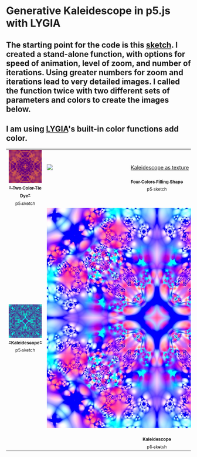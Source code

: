 # Generative Kaleidescope in p5.js with LYGIA

## The starting point for the code is this [sketch](https://www.shadertoy.com/view/ctByWz). I created a stand-alone function, with options for speed of animation, level of zoom, and number of iterations. Using greater numbers for zoom and iterations lead to very detailed images. I called the function twice with two different sets of parameters and colors to create the images below.

## I am using [LYGIA](https://github.com/patriciogonzalezvivo/lygia)'s built-in color functions add color.

<!-- IMAGE-LIST:START - Do not remove or modify this section -->
<!-- prettier-ignore-start -->
<!-- markdownlint-disable -->
<table>
  <tbody>
    <tr>
      <td align="center"><a href="https://editor.p5js.org/kfahn/sketches/sLtJxaZXQ"> <img class="img" src="assets/tiedye1.jpg" alt="Tie Dye" style="vertical-align:top;" width="600" /><br /><sub><b>" Two Color Tie Dye"<br/></b>p5 sketch</sub></a></td>
     <td align="center"><a href="https://editor.p5js.org/kfahn/sketches/cas-a479b"> <img class="img" src="assets/tyedye-texture1.jpg" alt="Kaleidescope as texture" style=" display: block;
    margin-left: auto;
    margin-right: auto;" width="600" /><br /><sub><b>Four Colors Filling Shape<br/></b>p5 sketch</sub></a></td>
    </tr>
    <tr>
      <td align="center"><a href="https://editor.p5js.org/kfahn/sketches/I29DSDQOS"> <img class="img" src="assets/img1.jpg" alt="Kaleidescope" style="vertical-align:top;" width="600" /><br /><sub><b>"Kaleidescope"<br/></b>p5 sketch</sub></a></td>
     <td align="center"><a href=""> <img class="img" src="assets/img2.jpg" alt="Kaleidescope" style=" display: block;
    margin-left: auto;
    margin-right: auto;" width="600" /><br /><sub><b>Kaleidescope<br/></b>p5 sketch</sub></a></td>
    </tr>
  </tbody>
</table>

<!-- markdownlint-restore -->
<!-- prettier-ignore-end -->

<!-- IMAGE-LIST:END -->
